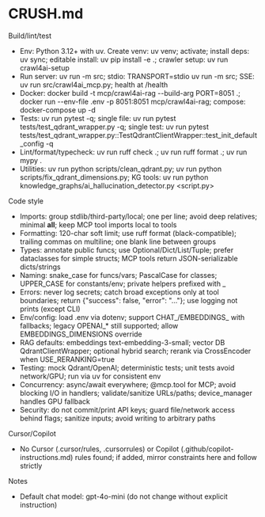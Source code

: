 # CRUSH.md

Build/lint/test
- Env: Python 3.12+ with uv. Create venv: uv venv; activate; install deps: uv sync; editable install: uv pip install -e .; crawler setup: uv run crawl4ai-setup
- Run server: uv run -m src; stdio: TRANSPORT=stdio uv run -m src; SSE: uv run src/crawl4ai_mcp.py; health at /health
- Docker: docker build -t mcp/crawl4ai-rag --build-arg PORT=8051 .; docker run --env-file .env -p 8051:8051 mcp/crawl4ai-rag; compose: docker-compose up -d
- Tests: uv run pytest -q; single file: uv run pytest tests/test_qdrant_wrapper.py -q; single test: uv run pytest tests/test_qdrant_wrapper.py::TestQdrantClientWrapper::test_init_default_config -q
- Lint/format/typecheck: uv run ruff check .; uv run ruff format .; uv run mypy .
- Utilities: uv run python scripts/clean_qdrant.py; uv run python scripts/fix_qdrant_dimensions.py; KG tools: uv run python knowledge_graphs/ai_hallucination_detector.py <script.py>

Code style
- Imports: group stdlib/third-party/local; one per line; avoid deep relatives; minimal __all__; keep MCP tool imports local to tools
- Formatting: 120-char soft limit; use ruff format (black-compatible); trailing commas on multiline; one blank line between groups
- Types: annotate public funcs; use Optional/Dict/List/Tuple; prefer dataclasses for simple structs; MCP tools return JSON-serializable dicts/strings
- Naming: snake_case for funcs/vars; PascalCase for classes; UPPER_CASE for constants/env; private helpers prefixed with _
- Errors: never log secrets; catch broad exceptions only at tool boundaries; return {"success": false, "error": "..."}; use logging not prints (except CLI)
- Env/config: load .env via dotenv; support CHAT_/EMBEDDINGS_ with fallbacks; legacy OPENAI_* still supported; allow EMBEDDINGS_DIMENSIONS override
- RAG defaults: embeddings text-embedding-3-small; vector DB QdrantClientWrapper; optional hybrid search; rerank via CrossEncoder when USE_RERANKING=true
- Testing: mock Qdrant/OpenAI; deterministic tests; unit tests avoid network/GPU; run via uv for consistent env
- Concurrency: async/await everywhere; @mcp.tool for MCP; avoid blocking I/O in handlers; validate/sanitize URLs/paths; device_manager handles GPU fallback
- Security: do not commit/print API keys; guard file/network access behind flags; sanitize inputs; avoid writing to arbitrary paths

Cursor/Copilot
- No Cursor (.cursor/rules, .cursorrules) or Copilot (.github/copilot-instructions.md) rules found; if added, mirror constraints here and follow strictly

Notes
- Default chat model: gpt-4o-mini (do not change without explicit instruction)
